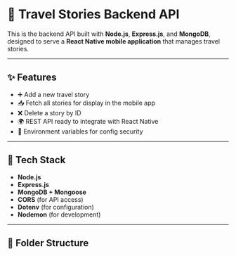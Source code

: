 # 📲 Travel Stories Backend API

This is the backend API built with **Node.js**, **Express.js**, and **MongoDB**, designed to serve a **React Native mobile application** that manages travel stories.

---

## ✨ Features

- ➕ Add a new travel story
- 📥 Fetch all stories for display in the mobile app
- ❌ Delete a story by ID
- 🌍 REST API ready to integrate with React Native
- 🔐 Environment variables for config security

---

## 🧱 Tech Stack

- **Node.js**
- **Express.js**
- **MongoDB + Mongoose**
- **CORS** (for API access)
- **Dotenv** (for configuration)
- **Nodemon** (for development)

---

## 📂 Folder Structure

